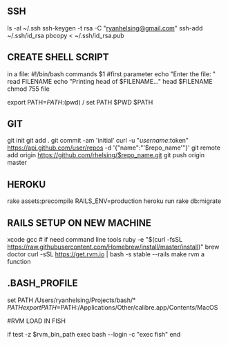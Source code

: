 
## SSH

ls -al ~/.ssh
ssh-keygen -t rsa -C "ryanhelsing@gmail.com"
ssh-add ~/.ssh/id_rsa
pbcopy < ~/.ssh/id_rsa.pub

## CREATE SHELL SCRIPT

in a file:
	#!/bin/bash
	commands $1 #first parameter
	echo "Enter the file: "
	read FILENAME
	echo "Printing head of $FILENAME..."
	head $FILENAME
chmod 755 file

export PATH=$PATH:$(pwd) / set PATH $PWD $PATH

## GIT

git init
git add .
git commit -am 'initial'
curl -u "$username:$token" https://api.github.com/user/repos -d '{"name":"'$repo_name'"}'
git remote add origin https://github.com/rhelsing/$repo_name.git
git push origin master

## HEROKU

rake assets:precompile RAILS_ENV=production
heroku run rake db:migrate

## RAILS SETUP ON NEW MACHINE

xcode
gcc # if need command line tools
ruby -e "$(curl -fsSL https://raw.githubusercontent.com/Homebrew/install/master/install)"
brew doctor
curl -sSL https://get.rvm.io | bash -s stable --rails
make rvm a function

## .BASH_PROFILE

set PATH /Users/ryanhelsing/Projects/bash/* $PATH
export PATH=$PATH:/Applications/Other/calibre.app/Contents/MacOS

#RVM LOAD IN FISH

if test -z $rvm_bin_path
  exec bash --login -c "exec fish"
end

